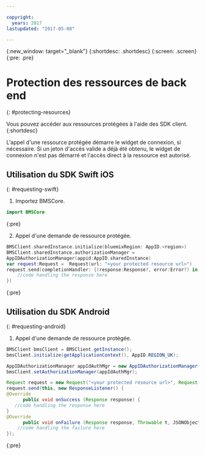 ```yaml
---

copyright:
  years: 2017
lastupdated: "2017-05-08"

---
```


{:new_window: target="_blank"}
{:shortdesc: .shortdesc}
{:screen: .screen}
{:pre: .pre}

# Protection des ressources de back end
{: #protecting-resources}

Vous pouvez accéder aux ressources protégées à l'aide des SDK client.
{:shortdesc}

L'appel d'une ressource protégée démarre le widget de connexion, si nécessaire.
Si un jeton d'accès valide a déjà été obtenu, le widget de connexion n'est pas
démarré et
l'accès direct à la ressource est autorisé.


## Utilisation du SDK Swift iOS
{: #requesting-swift}

1. Importez BMSCore.

  ```swift
  import BMSCore
  ```
  {:pre}

2. Appel d'une demande de ressource protégée.

  ```swift
  BMSClient.sharedInstance.initialize(bluemixRegion: AppID.<region>)
  BMSClient.sharedInstance.authorizationManager =
AppIDAuthorizationManager(appid:AppID.sharedInstance)
  var request:Request =  Request(url: "<your protected resource url>")
  request.send(completionHandler: {(response:Response?, error:Error?) in
      //code handling the response here
  })
  ```
  {:pre}


## Utilisation du SDK Android
{: #requesting-android}

1. Appel d'une demande de ressource protégée.

  ```java
  BMSClient bmsClient = BMSClient.getInstance();
  bmsClient.initialize(getApplicationContext(), AppID.REGION_UK);

  AppIDAuthorizationManager appIdAuthMgr = new AppIDAuthorizationManager(AppID.getInstance())
  bmsClient.setAuthorizationManager(appIdAuthMgr);

  Request request = new Request("<your protected resource url>", Request.GET);
  request.send(this, new ResponseListener() {
  @Override
		public void onSuccess (Response response) {
     //code handling the response here
  }
  @Override
		public void onFailure (Response response, Throwable t, JSONObject extendedInfo) {
      //code handling the failure here
  });
  ```
  {:pre}
